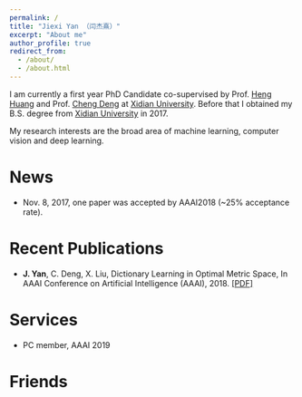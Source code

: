 ```yaml
---
permalink: /
title: "Jiexi Yan （闫杰熹）"
excerpt: "About me"
author_profile: true
redirect_from: 
  - /about/
  - /about.html
---
```


I am currently a first year PhD Candidate co-supervised by Prof. [Heng Huang](http://www.pitt.edu/~heh45/) and Prof. [Cheng Deng](http://see.xidian.edu.cn/faculty/chdeng/) at [Xidian University](http://www.xidian.edu.cn/). Before that I obtained my B.S. degree from [Xidian University](http://www.xidian.edu.cn/) in 2017.

My research interests are the broad area of  machine learning, computer vision and deep learning.

News
======
* Nov. 8, 2017, one paper was accepted by AAAI2018 (~25% acceptance rate).

Recent Publications
======

* __J. Yan__, C. Deng, X. Liu, Dictionary Learning in Optimal Metric Space, In AAAI Conference on Artificial Intelligence (AAAI), 2018. [[PDF]](https://JiexiYan.github.io/files/paper4.pdf)

Services
======
* PC member, AAAI 2019 

Friends
======

